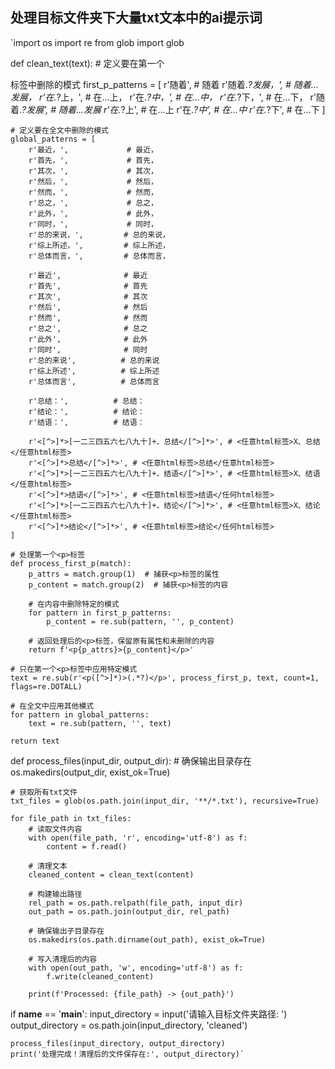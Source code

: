 ## 处理目标文件夹下大量txt文本中的ai提示词
`import os
import re
from glob import glob

def clean_text(text):
    # 定义要在第一个<p>标签中删除的模式
    first_p_patterns = [
        r'随着',               # 随着
        r'随着.*?发展，',      # 随着...发展，
        r'在.*?上，',          # 在...上，
        r'在.*?中，',          # 在...中，
        r'在.*?下，',          # 在...下，
        r'随着.*?发展',        # 随着...发展
        r'在.*?上',            # 在...上
        r'在.*?中',            # 在...中
        r'在.*?下',            # 在...下
    ]
    
    # 定义要在全文中删除的模式
    global_patterns = [
        r'最近，',             # 最近，
        r'首先，',             # 首先，
        r'其次，',             # 其次，
        r'然后，',             # 然后，
        r'然而，',             # 然而，
        r'总之，',             # 总之，
        r'此外，',             # 此外，
        r'同时，',             # 同时，
        r'总的来说，',         # 总的来说，
        r'综上所述，',         # 综上所述，
        r'总体而言，',         # 总体而言，

        r'最近',              # 最近
        r'首先',              # 首先
        r'其次',              # 其次
        r'然后',              # 然后
        r'然而',              # 然而
        r'总之',              # 总之
        r'此外',              # 此外
        r'同时',              # 同时
        r'总的来说',          # 总的来说
        r'综上所述',          # 综上所述
        r'总体而言',          # 总体而言

        r'总结：',          # 总结：
        r'结论：',          # 结论：
        r'结语：',          # 结语：

        r'<[^>]*>[一二三四五六七八九十]+、总结</[^>]*>', # <任意html标签>X、总结</任意html标签>
        r'<[^>]*>总结</[^>]*>', # <任意html标签>总结</任意html标签>
        r'<[^>]*>[一二三四五六七八九十]+、结语</[^>]*>', # <任意html标签>X、结语</任意html标签>
        r'<[^>]*>结语</[^>]*>', # <任意html标签>结语</任何html标签>
        r'<[^>]*>[一二三四五六七八九十]+、结论</[^>]*>', # <任意html标签>X、结论</任意html标签>
        r'<[^>]*>结论</[^>]*>', # <任意html标签>结论</任何html标签>
    ]
    
    # 处理第一个<p>标签
    def process_first_p(match):
        p_attrs = match.group(1)  # 捕获<p>标签的属性
        p_content = match.group(2)  # 捕获<p>标签的内容
        
        # 在内容中删除特定的模式
        for pattern in first_p_patterns:
            p_content = re.sub(pattern, '', p_content)
        
        # 返回处理后的<p>标签，保留原有属性和未删除的内容
        return f'<p{p_attrs}>{p_content}</p>'
    
    # 只在第一个<p>标签中应用特定模式
    text = re.sub(r'<p([^>]*)>(.*?)</p>', process_first_p, text, count=1, flags=re.DOTALL)
    
    # 在全文中应用其他模式
    for pattern in global_patterns:
        text = re.sub(pattern, '', text)
    
    return text

def process_files(input_dir, output_dir):
    # 确保输出目录存在
    os.makedirs(output_dir, exist_ok=True)
    
    # 获取所有txt文件
    txt_files = glob(os.path.join(input_dir, '**/*.txt'), recursive=True)
    
    for file_path in txt_files:
        # 读取文件内容
        with open(file_path, 'r', encoding='utf-8') as f:
            content = f.read()
        
        # 清理文本
        cleaned_content = clean_text(content)
        
        # 构建输出路径
        rel_path = os.path.relpath(file_path, input_dir)
        out_path = os.path.join(output_dir, rel_path)
        
        # 确保输出子目录存在
        os.makedirs(os.path.dirname(out_path), exist_ok=True)
        
        # 写入清理后的内容
        with open(out_path, 'w', encoding='utf-8') as f:
            f.write(cleaned_content)
        
        print(f'Processed: {file_path} -> {out_path}')

if __name__ == '__main__':
    input_directory = input('请输入目标文件夹路径: ')
    output_directory = os.path.join(input_directory, 'cleaned')
    
    process_files(input_directory, output_directory)
    print('处理完成！清理后的文件保存在:', output_directory)`
